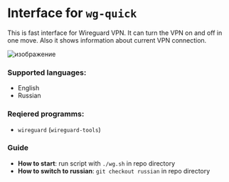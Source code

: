 # Interface for `wg-quick`
This is fast interface for Wireguard VPN. It can turn the VPN on and off in one move. Also it shows information about current VPN connection.

![изображение](https://github.com/empathystorm/interface-for-wg-quick/assets/110486386/ba996deb-a40c-4e91-9c02-f6856db9b115)

### Supported languages:
- English
- Russian

### Reqiered programms:
- `wireguard` (`wireguard-tools`)
  
### Guide
- **How to start**: run script with `./wg.sh` in repo directory
- **How to switch to russian**: `git checkout russian` in repo directory
